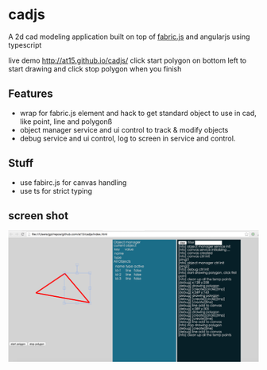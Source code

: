 # cadjs

A 2d cad modeling application built on top of [fabric.js](http://fabricjs.com/) and 
angularjs using typescript

live demo http://at15.github.io/cadjs/ click start polygon on bottom left to start drawing and 
click stop polygon when you finish

## Features 

- wrap for fabric.js element and hack to get standard object to use in cad, like point, line
  and polygonß
- object manager service and ui control to track & modify objects
- debug service and ui control, log to screen in service and control.

## Stuff

- use fabirc.js for canvas handling
- use ts for strict typing

## screen shot

![screen](screen.png)